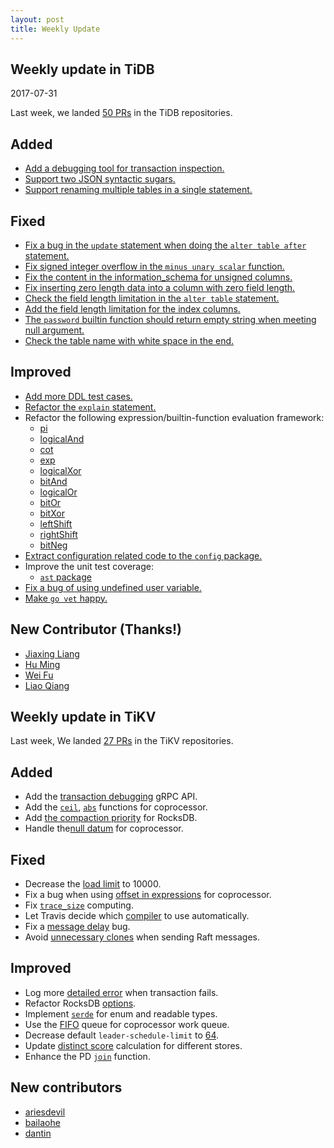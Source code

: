 ```yaml
---
layout: post
title: Weekly Update
---
```

## Weekly update in TiDB
2017-07-31

Last week, we landed [50 PRs](https://github.com/pingcap/tidb/pulls?utf8=%E2%9C%93&q=is%3Apr%20is%3Amerged%20merged%3A2017-07-24..2017-07-30%20) in the TiDB repositories.

## Added
* [Add a debugging tool for transaction inspection.](https://github.com/pingcap/tidb/pull/3787)
* [Support two JSON syntactic sugars.](https://github.com/pingcap/tidb/pull/3854)
* [Support renaming multiple tables in a single statement.](https://github.com/pingcap/tidb/pull/3892)

## Fixed
* [Fix a bug in the `update` statement when doing the `alter table after` statement.](https://github.com/pingcap/tidb/pull/3754)
* [Fix signed integer overflow in the `minus unary scalar` function.](https://github.com/pingcap/tidb/pull/3780)
* [Fix the content in the information_schema for unsigned columns.](https://github.com/pingcap/tidb/pull/3818)
* [Fix inserting zero length data into a column with zero field length.](https://github.com/pingcap/tidb/pull/3849)
* [Check the field length limitation in the `alter table` statement.](https://github.com/pingcap/tidb/pull/3859)
* [Add the field length limitation for the index columns.](https://github.com/pingcap/tidb/pull/3864)
* [The `password` builtin function should return empty string when meeting null argument.](https://github.com/pingcap/tidb/pull/3880)
* [Check the table name with white space in the end.](https://github.com/pingcap/tidb/pull/3927)

## Improved
* [Add more DDL test cases.](https://github.com/pingcap/tidb/pull/3804)
* [Refactor the `explain` statement.](https://github.com/pingcap/tidb/pull/3809)
* Refactor the following expression/builtin-function evaluation framework:
  - [pi](https://github.com/pingcap/tidb/pull/3846)
  - [logicalAnd](https://github.com/pingcap/tidb/pull/3853)
  - [cot](https://github.com/pingcap/tidb/pull/3856)
  - [exp](https://github.com/pingcap/tidb/pull/3871)
  - [logicalXor](https://github.com/pingcap/tidb/pull/3899)
  - [bitAnd](https://github.com/pingcap/tidb/pull/3901)
  - [logicalOr](https://github.com/pingcap/tidb/pull/3903)
  - [bitOr](https://github.com/pingcap/tidb/pull/3904)
  - [bitXor](https://github.com/pingcap/tidb/pull/3905)
  - [leftShift](https://github.com/pingcap/tidb/pull/3906)
  - [rightShift](https://github.com/pingcap/tidb/pull/3907)
  - [bitNeg](https://github.com/pingcap/tidb/pull/3937)
* [Extract configuration related code to the `config` package.](https://github.com/pingcap/tidb/pull/3919)
* Improve the unit test coverage:
  - [`ast` package](https://github.com/pingcap/tidb/pull/3870)
* [Fix a bug of using undefined user variable.](https://github.com/pingcap/tidb/pull/3776)
* [Make `go vet` happy.](https://github.com/pingcap/tidb/pull/3872)

## New Contributor (Thanks!)
* [Jiaxing Liang](https://github.com/liangjiaxing)
* [Hu Ming](https://github.com/ming-relax)
* [Wei Fu](https://github.com/0x04C2)
* [Liao Qiang](https://github.com/CodeRushing)

## Weekly update in TiKV

Last week, We landed [27 PRs](https://github.com/search?utf8=%E2%9C%93&q=repo%3Apingcap%2Ftikv+repo%3Apingcap%2Fpd+is%3Apr+is%3Amerged+merged%3A2017-07-23..2017-07-29&type=Issues) in the TiKV repositories.

## Added

* Add the [transaction debugging](https://github.com/pingcap/tikv/pull/2012) gRPC API.
* Add the [`ceil`](https://github.com/pingcap/tikv/pull/2060), [`abs`](https://github.com/pingcap/tikv/pull/2063) functions for coprocessor.
* Add [the compaction priority](https://github.com/pingcap/tikv/pull/2062) for RocksDB.
* Handle the[null datum](https://github.com/pingcap/tikv/pull/2072) for coprocessor.

## Fixed

* Decrease the [load limit](%20https://github.com/pingcap/pd/pull/688) to 10000. 
* Fix a bug when using [offset in expressions](https://github.com/pingcap/tikv/pull/2064) for coprocessor. 
* Fix [`trace_size`](https://github.com/pingcap/tikv/pull/2069) computing. 
* Let Travis decide which [compiler](https://github.com/pingcap/tikv/pull/2074) to use automatically.
* Fix a [message delay](https://github.com/pingcap/tikv/pull/2093) bug. 
* Avoid [unnecessary clones](https://github.com/pingcap/tikv/pull/2098) when sending Raft messages.

## Improved

* Log more [detailed error](https://github.com/pingcap/tikv/pull/2068) when transaction fails.
* Refactor RocksDB [options](https://github.com/pingcap/tikv/pull/2071).
* Implement [`serde`](https://github.com/pingcap/tikv/pull/2073) for enum and readable types. 
* Use the [FIFO](https://github.com/pingcap/tikv/pull/2076) queue for coprocessor work queue. 
* Decrease default `leader-schedule-limit` to [64](https://github.com/pingcap/pd/pull/690).
* Update [distinct score](https://github.com/pingcap/pd/pull/691) calculation for different stores. 
* Enhance the PD [`join`](https://github.com/pingcap/pd/pull/693) function.

## New contributors

* [ariesdevil](https://github.com/ariesdevil)
* [bailaohe](https://github.com/bailaohe)
* [dantin](https://github.com/dantin)